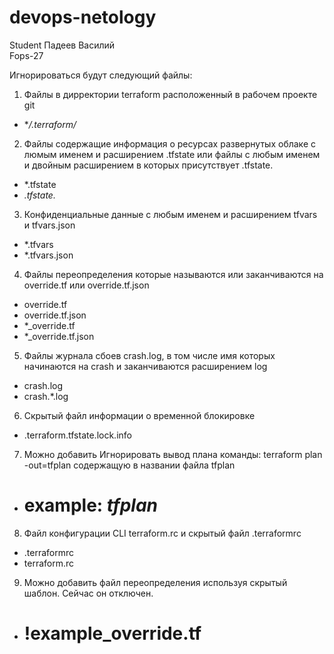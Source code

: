 # devops-netology  
Student Падеев Василий  
Fops-27  

Игнорироваться будут следующий файлы:  
1. Файлы в дирректории terraform расположенный в рабочем проекте  git   
- **/.terraform/*  
2. Файлы содержащие информация о ресурсах развернутых облаке с люмым именем и расширением .tfstate или файлы с любым именем и двойным расширением в которых присутствует .tfstate.  
- *.tfstate  
- *.tfstate.*  
3. Конфиденциальные данные с любым именем и расширением tfvars и tfvars.json  
- *.tfvars  
- *.tfvars.json  
4. Файлы переопределения которые называются или заканчиваются на override.tf или override.tf.json  
- override.tf  
- override.tf.json  
- *_override.tf  
- *_override.tf.json  
5. Файлы журнала сбоев crash.log, в том числе имя которых начинаются на crash и заканчиваются расширением log   
- crash.log  
- crash.*.log  
6. Скрытый файл информации о временной блокировке  
- .terraform.tfstate.lock.info  
7. Можно добавить Игнорировать вывод плана команды: terraform plan -out=tfplan содержащую в названии файла tfplan  
- # example: *tfplan*  
8. Файл конфигурации CLI terraform.rc и скрытый файл .terraformrc  
- .terraformrc  
- terraform.rc  
9. Можно добавить файл переопределения используя скрытый шаблон. Сейчас он отключен.  
- # !example_override.tf  

